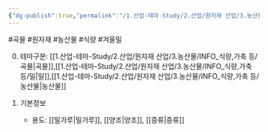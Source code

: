 ```yaml
---
{"dg-publish":true,"permalink":"/1.산업-테마-Study/2.산업/원자재 산업/3.농산물/INFO_식량,가축 등/겨울밀/","created":"2024-11-20T21:02:28.902+09:00","updated":"2025-06-26T13:23:35.498+09:00"}
---
```


#곡물 #원자재 #농산물 #식량  #겨울밀

0. 테마구분: [[1.산업-테마-Study/2.산업/원자재 산업/3.농산물/INFO_식량,가축 등/곡물\|곡물]],[[1.산업-테마-Study/2.산업/원자재 산업/3.농산물/INFO_식량,가축 등/밀\|밀]],[[1.산업-테마-Study/2.산업/원자재 산업/3.농산물/INFO_식량,가축 등/농산물\|농산물]]


1. 기본정보
	- 용도: [[밀가루\|밀가루]], [[양조\|양조]], [[증류\|증류]]